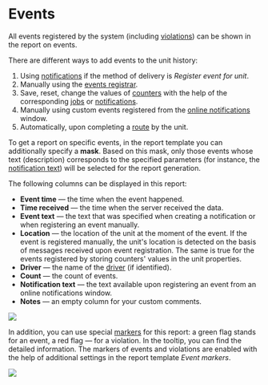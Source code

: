 # Events

All events registered by the system \(including [violations](https://docs.wialon.com/en/hosting/user/reports/tables/violations)\) can be shown in the report on events.

There are different ways to add events to the unit history:

1. Using [notifications](https://docs.wialon.com/en/hosting/user/notify/action#register_event_for_unit) if the method of delivery is _Register event for unit_.
2. Manually using the [events registrar](https://docs.wialon.com/en/hosting/user/monitor/reg).
3. Save, reset, change the values of [counters](https://docs.wialon.com/en/hosting/cms/units/counters) with the help of the corresponding [jobs](https://docs.wialon.com/en/hosting/user/jobs/counters) or [notifications](https://docs.wialon.com/en/hosting/user/notify/action#set_counter_value).
4. Manually using custom events registered from the [online notifications](https://docs.wialon.com/en/hosting/user/notify/online) window.
5. Automatically, upon completing a [route](https://docs.wialon.com/en/hosting/user/routes/routes) by the unit.

To get a report on specific events, in the report template you can additionally specify a **mask**. Based on this mask, only those events whose text \(description\) corresponds to the specified parameters \(for instance, the [notification text](https://docs.wialon.com/en/hosting/user/notify/text)\) will be selected for the report generation.

The following columns can be displayed in this report:

* **Event time** — the time when the event happened.
* **Time received** — the time when the server received the data.
* **Event text** — the text that was specified when creating a notification or when registering an event manually.
* **Location** — the location of the unit at the moment of the event. If the event is registered manually, the unit's location is detected on the basis of messages received upon event registration. The same is true for the events registered by storing counters' values in the unit properties.
* **Driver** — the name of the [driver](https://docs.wialon.com/en/hosting/user/drivers/drivers) \(if identified\).
* **Count** — the count of events.
* **Notification text** — the text available upon registering an event from an online notifications window.
* **Notes** — an empty column for your custom comments.

![](https://docs.wialon.com/en/hosting/_media/tables/events.png)

In addition, you can use special [markers](https://docs.wialon.com/en/hosting/user/reports/templ/settings/map#markers) for this report: a green flag stands for an event, a red flag — for a violation. In the tooltip, you can find the detailed information. The markers of events and violations are enabled with the help of additional settings in the report template _Event markers_.

![](https://docs.wialon.com/en/hosting/_media/tables/markers-events.png)


